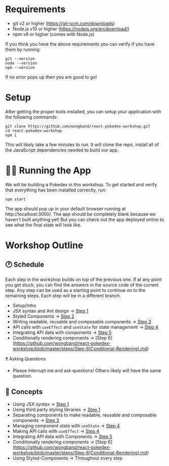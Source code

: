 # Requirements

- git v2 or higher (https://git-scm.com/downloads)
- Node.js v10 or higher (https://nodejs.org/en/download/)
- npm v6 or higher (comes with Node.js)

If you think you have the above requirements you can verify if you have them by running:

```
git --version
node --version
npm --version
```

If no error pops up then you are good to go!

# Setup

After getting the proper tools installed, you can setup your application with the following commands:

```
git clone https://github.com/wongband/react-pokedex-workshop.git
cd react-pokedex-workshop
npm i
```

This will likely take a few minutes to run. It will clone the repo, install all of the JavaScript dependencies needed to build our app.

# 🏃🏻 Running the App

We will be building a Pokedex in this workshop. To get started and verify that everything has been installed correctly, run:

```
npm start
```

The app should pop up in your default browser running at http://localhost:3000/. The app should be completely blank because we haven't built anything yet! But you can check out the app deployed online to see what the final state will look like.

# Workshop Outline

## 🕐 Schedule

Each step in the workshop builds on top of the previous one. If at any point you get stuck, you can find the answers in the source code of the current step. Any step can be used as a starting point to continue on to the remaining steps. Each step will be in a different branch.

- Setup/Intro
- JSX syntax and Ant design -> [Step 1](https://github.com/wongband/react-pokedex-workshop/blob/master/steps/Step-1(JSX).md) 
- Styled Components -> [Step 2](https://github.com/wongband/react-pokedex-workshop/blob/master/steps/Step-2(Styled-Components).md)
- Writing readable, reusable and composable components -> [Step 3](https://github.com/wongband/react-pokedex-workshop/blob/master/steps/Step-3(Separating-components).md)
- API calls with `useEffect` and `useState` for state management -> [Step 4](https://github.com/wongband/react-pokedex-workshop/blob/master/steps/Step-4(API).md)
- Integrating API data with components -> [Step 5](https://github.com/wongband/react-pokedex-workshop/blob/master/steps/Step-5(API-Integration).md)
- Conditionally rendering components -> [Step 6] (https://github.com/wongband/react-pokedex-workshop/blob/master/steps/Step-6(Conditional-Rendering).md)

❓ Asking Questions
- Please interrupt me and ask questions! Others likely will have the same question.

## 🌟 Concepts
- Using JSX syntax -> [Step 1](https://github.com/wongband/react-pokedex-workshop/blob/master/steps/Step-1(JSX).md)
- Using third party styling libraries -> [Step 1](https://github.com/wongband/react-pokedex-workshop/blob/master/steps/Step-1(JSX).md)
- Separating components to make readable, reusable and composable components -> [Step 3](https://github.com/wongband/react-pokedex-workshop/blob/master/steps/Step-3(Separating-components).md)
- Managing component state with `useState` -> [Step 4](https://github.com/wongband/react-pokedex-workshop/blob/master/steps/Step-4(API).md)
- Making API calls with `useEffect` -> [Step 4](https://github.com/wongband/react-pokedex-workshop/blob/master/steps/Step-4(API).md)
- Integrating API data with Components -> [Step 5](https://github.com/wongband/react-pokedex-workshop/blob/master/steps/Step-5(API-Integration).md)
- Conditionally rendering components -> [Step 6] (https://github.com/wongband/react-pokedex-workshop/blob/master/steps/Step-6(Conditional-Rendering).md)
- Using Styled-Components -> Throughout every step
